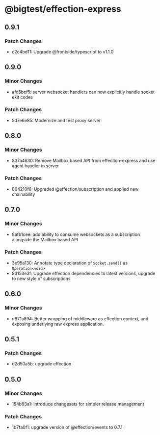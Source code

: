 # @bigtest/effection-express

## 0.9.1

### Patch Changes

- c2c4bd11: Upgrade @frontside/typescript to v1.1.0

## 0.9.0

### Minor Changes

- afd5bcf5: server websocket handlers can now explicitly handle socket exit codes

### Patch Changes

- 5d7e6e85: Modernize and test proxy server

## 0.8.0

### Minor Changes

- 837a4630: Remove Mailbox based API from effection-express and use agent handler in server

### Patch Changes

- 804210f6: Upgraded @effection/subscription and applied new chainability

## 0.7.0

### Minor Changes

- 8afb1cee: add ability to consume websockets as a subscription alongside the
  Mailbox based API

### Patch Changes

- 3e95a130: Annotate type declaration of `Socket.send()` as `Operation<void>`
- 83153e3f: Upgrade effection dependencies to latest versions, upgrade to new style of subscriptions

## 0.6.0

### Minor Changes

- d671a894: Better wrapping of middleware as effection context, and exposing underlying raw
  express application.

## 0.5.1

### Patch Changes

- d2d50a5b: upgrade effection

## 0.5.0

### Minor Changes

- 154b93a1: Introduce changesets for simpler release management

### Patch Changes

- 1b7fa0f1: upgrade version of @effection/events to 0.7.1
